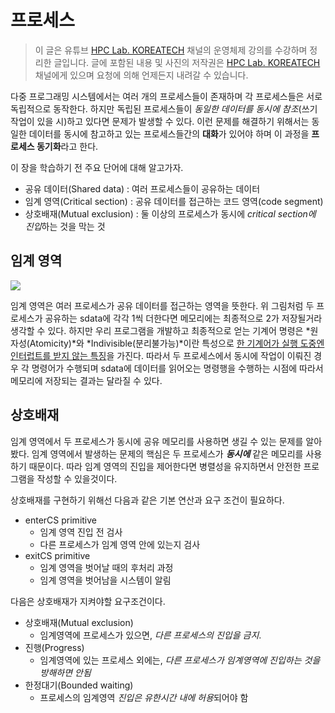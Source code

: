 # 프로세스

> 이 글은 유튜브 [HPC Lab. KOREATECH](https://www.youtube.com/channel/UCHvXywxOtwLedY5OX-Teg5w) 채널의 운영체제 강의를 수강하며 정리한 글입니다. 글에 포함된 내용 및 사진의 저작권은 [HPC Lab. KOREATECH](https://www.youtube.com/channel/UCHvXywxOtwLedY5OX-Teg5w) 채널에게 있으며 요청에 의해 언제든지 내려갈 수 있습니다.

다중 프로그래밍 시스템에서는 여러 개의 프로세스들이 존재하며 각 프로세스들은 서로 독립적으로 동작한다. 하지만 독립된 프로세스들이 *동일한 데이터를 동시에 참조*(쓰기 작업이 있을 시)하고 있다면 문제가 발생할 수 있다. 이런 문제를 해결하기 위해서는 동일한 데이터를 동시에 참고하고 있는 프로세스들간의 **대화**가 있어야 하며 이 과정을 **프로세스 동기화**라고 한다.

이 장을 학습하기 전 주요 단어에 대해 알고가자.

* 공유 데이터(Shared data) : 여러 프로세스들이 공유하는 데이터
* 임계 영역(Critical section) : 공유 데이터를 접근하는 코드 영역(code segment)
* 상호배재(Mutual exclusion) : 둘 이상의 프로세스가 동시에 *critical section에 진입*하는 것을 막는 것

## 임계 영역

![](https://i.imgur.com/JVad7md.png)

임계 영역은 여러 프로세스가 공유 데이터를 접근하는 영역을 뜻한다. 위 그림처럼 두 프로세스가 공유하는 sdata에 각각 1씩 더한다면 메모리에는 최종적으로 2가 저장될거라 생각할 수 있다. 하지만 우리 프로그램을 개발하고 최종적으로 얻는  기계어 명령은 *원자성(Atomicity)*와 *Indivisible(분리불가능)*이란 특성으로 <u>한 기계어가 실행 도중엔 인터럽트를 받지 않는 특징</u>을 가진다. 따라서 두 프로세스에서 동시에 작업이 이뤄진 경우 각 명령어가 수행되며 sdata에 데이터를 읽어오는 명령행을 수행하는 시점에 따라서 메모리에 저장되는 결과는 달라질 수 있다.

## 상호배재

임계 영역에서 두 프로세스가 동시에 공유 메모리를 사용하면 생길 수 있는 문제를 알아봤다. 임계 영역에서 발생하는 문제의 핵심은 두 프로세스가 ***동시에*** 같은 메모리를 사용하기 때문이다. 따라 임계 영역의 진입을 제어한다면 병렬성을 유지하면서 안전한 프로그램을 작성할 수 있을것이다.

상호배재를 구현하기 위해선 다음과 같은 기본 연산과 요구 조건이 필요하다.

* enterCS primitive
  * 임계 영역 진입 전 검사
  * 다른 프로세스가 임계 영역 안에 있는지 검사
* exitCS primitive
  * 임계 영역을 벗어날 때의 후처리 과정
  * 임계 영역을 벗어남을 시스템이 알림

다음은 상호배재가 지켜야할 요구조건이다.

* 상호배재(Mutual exclusion)
  * 임계영역에 프로세스가 있으면, *다른 프로세스의 진입을 금지*.
* 진행(Progress)
  * 임계영역에 있는 프로세스 외에는, *다른 프로세스가 임계영역에 진입하는 것을 방해하면 안됨*
* 한정대기(Bounded waiting)
  * 프로세스의 임계영역 *진입은 유한시간 내에 허용*되어야 함

